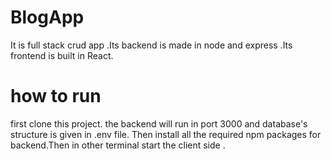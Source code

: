 # BlogApp
It is full stack crud app .Its backend is made in node and express .Its frontend is built in React.
# how to run
first clone this project. the backend will run in port 3000 and database's structure is given in .env file. Then install all the required npm packages for backend.Then in other terminal start the client side .
